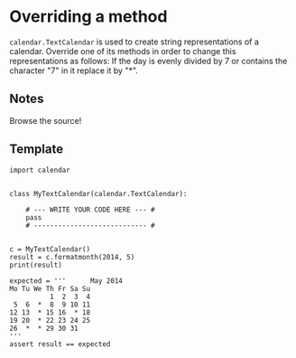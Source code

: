 Overriding a method
===================

```calendar.TextCalendar``` is used to create string representations of a calendar.
Override one of its methods in order to change this representations as follows:
If the day is evenly divided by 7 or contains the character "7" in it replace it by "*".

## Notes
Browse the source!

## Template
	import calendar


	class MyTextCalendar(calendar.TextCalendar):

	    # --- WRITE YOUR CODE HERE --- #
	    pass
	    # ---------------------------- #


	c = MyTextCalendar()
	result = c.formatmonth(2014, 5)
	print(result)

	expected = '''      May 2014
	Mo Tu We Th Fr Sa Su
	          1  2  3  4
	 5  6  *  8  9 10 11
	12 13  * 15 16  * 18
	19 20  * 22 23 24 25
	26  *  * 29 30 31
	'''
	assert result == expected
